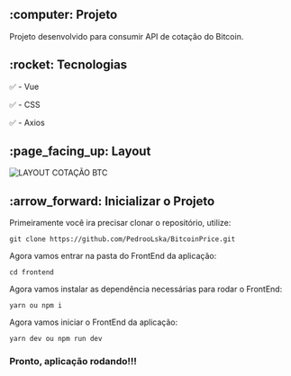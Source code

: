 <h2>:computer: Projeto</h2>
Projeto desenvolvido para consumir API de cotação do Bitcoin.

<h2>:rocket: Tecnologias</h2>

:white_check_mark: - Vue

:white_check_mark: - CSS

:white_check_mark: - Axios

<h2>:page_facing_up: Layout</h2>

![LAYOUT COTAÇÃO BTC](https://user-images.githubusercontent.com/45328215/154810683-21b8cf41-e553-4d86-b818-a70c73d10906.png)

<h2>:arrow_forward: Inicializar o Projeto</h2>

Primeiramente você ira precisar clonar o repositório, utilize: 

`git clone https://github.com/PedrooLska/BitcoinPrice.git`


Agora vamos entrar na pasta do FrontEnd da aplicação:

`cd frontend`

Agora vamos instalar as dependência necessárias para rodar o FrontEnd:

`yarn ou npm i`

Agora vamos iniciar o FrontEnd da aplicação:

`yarn dev ou npm run dev`


<h3> Pronto, aplicação rodando!!! </h3>
